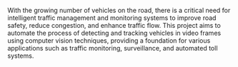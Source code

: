 With the growing number of vehicles on the road, there is a critical need for intelligent traffic management and monitoring systems to improve road safety, reduce congestion, and enhance traffic flow. This project aims to automate the process of detecting and tracking vehicles in video frames using computer vision techniques, providing a foundation for various applications such as traffic monitoring, surveillance, and automated toll systems.
